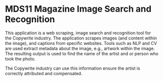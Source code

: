 # MDS11 Magazine Image Search and Recognition

This application is a web scraping, image search and recognition tool for the Copywrite industry. The application scrapes images (and content within the image), 
and captions from specific websites. Tools such as NLP and CV are used extract metadata about the image, e.g., artwork within the image. 
The resulting output is used to find the name of the artist and or person who took the photo. 

The Copywrite industry can use this information ensure the artist is correctly attributed and compensated.
